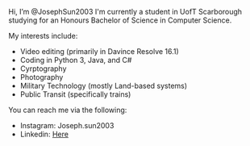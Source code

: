 Hi, I’m @JosephSun2003
  I'm currently a student in UofT Scarborough studying for an Honours Bachelor of Science in Computer Science.
  
My interests include: 
- Video editing (primarily in Davince Resolve 16.1)
- Coding in Python 3, Java, and C#
- Cyrptography
- Photography
- Military Technology (mostly Land-based systems)
- Public Transit (specifically trains)

You can reach me via the following:
- Instagram: Joseph.sun2003
- Linkedin: [Here](https://www.linkedin.com/in/js223/ "Linkedin Profile")
